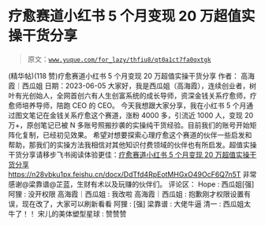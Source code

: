 # 疗愈赛道小红书 5 个月变现 20 万超值实操干货分享

> 原文：[`www.yuque.com/for_lazy/thfiu8/qt0a1ct7fa0qxtgk`](https://www.yuque.com/for_lazy/thfiu8/qt0a1ct7fa0qxtgk)

<ne-h2 id="ff96153e" data-lake-id="ff96153e"><ne-heading-ext><ne-heading-anchor></ne-heading-anchor><ne-heading-fold></ne-heading-fold></ne-heading-ext><ne-heading-content><ne-text id="u0d6484ca">(精华帖)(118 赞)疗愈赛道小红书 5 个月变现 20 万超值实操干货分享</ne-text></ne-heading-content></ne-h2> <ne-p id="ufe75d606" data-lake-id="ufe75d606"><ne-text id="uf2b5fb52">作者： 高海霞｜西瓜姐</ne-text></ne-p> <ne-p id="udce417a2" data-lake-id="udce417a2"><ne-text id="u849d08b9">日期：2023-06-05</ne-text></ne-p> <ne-p id="u56ce8c5e" data-lake-id="u56ce8c5e"><ne-text id="u40c5b287">大家好，我是西瓜姐（高海霞），连续创业者，树叶有光创始人，全网首创六有人生创富系统的成长导师，资深金钱关系疗愈师，疗愈师培养导师，陪跑 CEO 的 CEO。</ne-text></ne-p> <ne-p id="ubc6b9b45" data-lake-id="ubc6b9b45"><ne-text id="u82445c5b">今天我想跟大家分享，我在小红书 5 个月通过图文笔记在金钱关系疗愈这个赛道，涨粉 4000 多，引流近 1000 人，变现 20 万+，原创笔记已被 N 多账号照搬抄袭的实操纯干货经验。目前我们的账号开始矩阵化复制，已经初见效果。</ne-text></ne-p> <ne-p id="u034bc382" data-lake-id="u034bc382"><ne-text id="ubcc5edec">希望对想要探索心理疗愈这个赛道的伙伴一些启发和帮助，那我们的实操方法我相信对其他知识付费领域的伙伴也有所启发。超值实操干货分享请移步飞书阅读体验更佳：</ne-text>[<ne-text id="u310a3e04">疗愈赛道小红书 5 个月变现 20 万超值实操干货分享</ne-text>](https://n28vbku1px.feishu.cn/docx/DdTfd4RpEotMHGxO49OcF6Q7n5T)</ne-p> <ne-p id="u0f358bf7" data-lake-id="u0f358bf7">[<ne-text id="ue44d6d0f">https://n28vbku1px.feishu.cn/docx/DdTfd4RpEotMHGxO49OcF6Q7n5T</ne-text>](https://n28vbku1px.feishu.cn/docx/DdTfd4RpEotMHGxO49OcF6Q7n5T)</ne-p> <ne-p id="uc057941c" data-lake-id="uc057941c"><ne-text id="uad90249f">非常感谢@梁靠谱@芷蓝，生财有术以及玩赚的伙伴们。</ne-text></ne-p> <ne-hole id="u2e8b0ee7" data-lake-id="u2e8b0ee7"><ne-card data-card-name="hr" data-card-type="block" id="r0z9g" data-event-boundary="card"><ne-p id="u27442389" data-lake-id="u27442389"><ne-text id="ubca9704e">评论区：</ne-text></ne-p> <ne-p id="u65599572" data-lake-id="u65599572"><ne-text id="ue932dae6">Hope : 西瓜姐[强]</ne-text> <ne-text id="u9f431951">阿狸 : 没开权限</ne-text> <ne-text id="uda1e84c7">高海霞｜西瓜姐 : 我改啦</ne-text> <ne-text id="udab9c597">高海霞｜西瓜姐 : 抱歉刚才权限设置有误，现在改了，大家可以刷新看看</ne-text> <ne-text id="u7e338a4f">阿狸 : [强]</ne-text> <ne-text id="uec2e91b4">梁靠谱 : 大佬牛逼</ne-text> <ne-text id="u19daa5ba">清一 : 西瓜姐太牛了！！</ne-text> <ne-text id="uf65c2704">宋儿的美体塑型星球 : 赞赞赞</ne-text></ne-p></ne-card></ne-hole>
